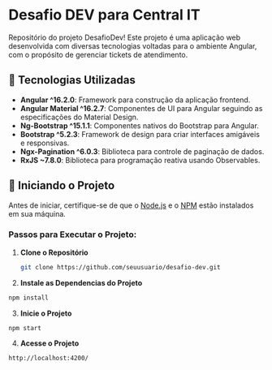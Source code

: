 Desafio DEV para Central IT
=======

Repositório do projeto DesafioDev! Este projeto é uma aplicação web desenvolvida com diversas tecnologias voltadas para o ambiente Angular, com o propósito de gerenciar tickets de atendimento.

## 🚀 Tecnologias Utilizadas

- **Angular ^16.2.0**: Framework para construção da aplicação frontend.
- **Angular Material ^16.2.7**: Componentes de UI para Angular seguindo as especificações do Material Design.
- **Ng-Bootstrap ^15.1.1**: Componentes nativos do Bootstrap para Angular.
- **Bootstrap ^5.2.3**: Framework de design para criar interfaces amigáveis e responsivas.
- **Ngx-Pagination ^6.0.3**: Biblioteca para controle de paginação de dados.
- **RxJS ~7.8.0**: Biblioteca para programação reativa usando Observables.
  
## 🚀 Iniciando o Projeto

Antes de iniciar, certifique-se de que o [Node.js](https://nodejs.org/en/) e o [NPM](https://www.npmjs.com/) estão instalados em sua máquina.

### Passos para Executar o Projeto:

1. **Clone o Repositório**
   ```sh
   git clone https://github.com/seuusuario/desafio-dev.git
   ```

2. **Instale as Dependencias do Projeto**
  ```sh
  npm install
  ```
3. **Inicie o Projeto**
  ```sh
  npm start
  ```
4. **Acesse o Projeto**
  ```sh
  http://localhost:4200/
  ```
